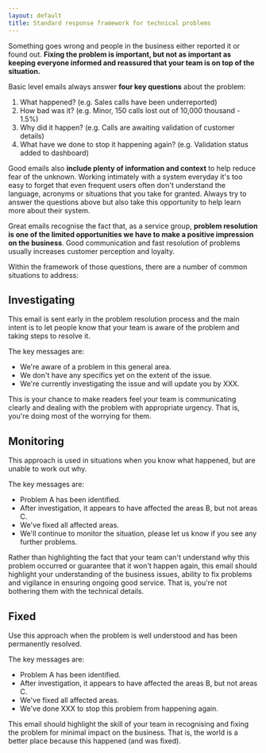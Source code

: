 ```yaml
---
layout: default
title: Standard response framework for technical problems
---
```


Something goes wrong and people in the business either reported it or found
out. **Fixing the problem is important, but not as important as keeping
everyone informed and reassured that your team is on top of the
situation.**

Basic level emails always answer **four key
questions** about the problem:
1. What happened? (e.g. Sales calls have been underreported)
2. How bad was it? (e.g. Minor, 150 calls lost out of 10,000 thousand - 1.5%)
3. Why did it happen? (e.g. Calls are awaiting validation of customer details)
4. What have we done to stop it happening again? (e.g. Validation status added to dashboard)

Good emails also **include plenty of information
and context** to help reduce fear of the unknown. Working intimately
with a system everyday it's too easy to forget that even frequent users often
don't understand the language, acronyms or situations that you take for
granted. Always try to answer the questions above but also take this
opportunity to help learn more about their system.

Great emails recognise
the fact that, as a service group, **problem resolution is one of the
limited opportunities we have to make a positive impression on the
business**. Good communication and fast resolution of problems usually
increases customer perception and loyalty.

Within the framework of those
questions, there are a number of common situations to
address:

## Investigating

This email is sent early in
the problem resolution process and the main intent is to let people know that
your team is aware of the problem and taking steps to resolve it.

The key messages are:
* We're aware of a problem in this general area.
* We don't have any specifics yet on the extent of the issue.
* We're currently investigating the issue and will update you by XXX.

This is your chance to make readers feel your team is
communicating clearly and dealing with the problem with appropriate urgency.
That is, you're doing most of the worrying for
them.

## Monitoring

This approach is used in
situations when you know what happened, but are unable to work out
why.

The key messages are:
* Problem A has been identified.
* After investigation, it appears to have affected the areas B, but not areas C.
* We've fixed all affected areas.
* We'll continue to monitor the situation, please let us know if you see any further problems.

Rather than highlighting the fact
that your team can't understand why this problem occurred or guarantee that it
won't happen again, this email should highlight your understanding of the
business issues, ability to fix problems and vigilance in ensuring ongoing good
service. That is, you're not bothering them with the technical
details.

## Fixed

Use this approach when the problem
is well understood and has been permanently resolved.

The key messages
are:
* Problem A has been identified.
* After investigation, it appears to have affected the areas B, but not areas C.
* We've fixed all affected areas.
* We've done XXX to stop this problem from happening again.

This email should highlight the skill of your
team in recognising and fixing the problem for minimal impact on the business.
That is, the world is a better place because this happened (and was fixed).
